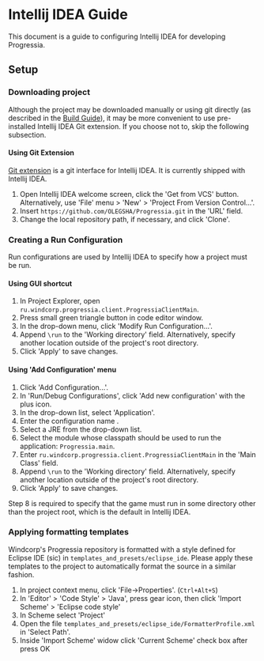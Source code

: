 # Intellij IDEA Guide

This document is a guide to configuring Intellij IDEA for developing Progressia.

## Setup

### Downloading project

Although the project may be downloaded manually or using git directly (as described in the
[Build Guide](BuildGuide.md)), it may be more convenient to use pre-installed Intellij IDEA Git extension. If you choose not to, skip the following subsection.

#### Using Git Extension

[Git extension](https://plugins.jetbrains.com/plugin/13173-git) is a git interface for Intellij IDEA. It is currently shipped with Intellij IDEA.

1. Open Intellij IDEA welcome screen, click the 'Get from VCS' button. Alternatively, use 'File' menu > 'New' > 'Project From Version Control...'.
2. Insert `https://github.com/OLEGSHA/Progressia.git` in the 'URL' field.
3. Change the local repository path, if necessary, and click 'Clone'.

### Creating a Run Configuration

Run configurations are used by Intellij IDEA to specify how a project must be run.

#### Using GUI shortcut

1. In Project Explorer, open `ru.windcorp.progressia.client.ProgressiaClientMain`.
2. Press small green triangle button in code editor window.
3. In the drop-down menu, click 'Modify Run Configuration...'.
4. Append `\run` to the 'Working directory' field. Alternatively, specify another location outside of the project's root directory.
5. Click 'Apply' to save changes.

#### Using 'Add Configuration' menu

1. Click 'Add Configuration...'.
2. In 'Run/Debug Configurations', click 'Add new configuration' with the plus icon.
3. In the drop-down list, select 'Application'.
4. Enter the configuration name .
5. Select a JRE from the drop-down list.
6. Select the module whose classpath should be used to run the application: `Progressia.main`.
7. Enter `ru.windcorp.progressia.client.ProgressiaClientMain` in the 'Main Class' field.
8. Append `\run` to the 'Working directory' field. Alternatively, specify another location outside of the project's root directory.
9. Click 'Apply' to save changes.

Step 8 is required to specify that the game must run in some directory other than the project root, which is the default in Intellij IDEA.

### Applying formatting templates

Windcorp's Progressia repository is formatted with a style defined for Eclipse IDE (sic) in
`templates_and_presets/eclipse_ide`.
Please apply these templates to the project to automatically format the source in a similar fashion.

1. In project context menu, click 'File->Properties'. (`Ctrl+Alt+S`)
2. In 'Editor' > 'Code Style' > 'Java', press gear icon, then click 'Import Scheme' > 'Eclipse code style'
3. In Scheme select 'Project'
4. Open the file `templates_and_presets/eclipse_ide/FormatterProfile.xml` in 'Select Path'.
5. Inside 'Import Scheme' widow click 'Current Scheme' check box after press OK

